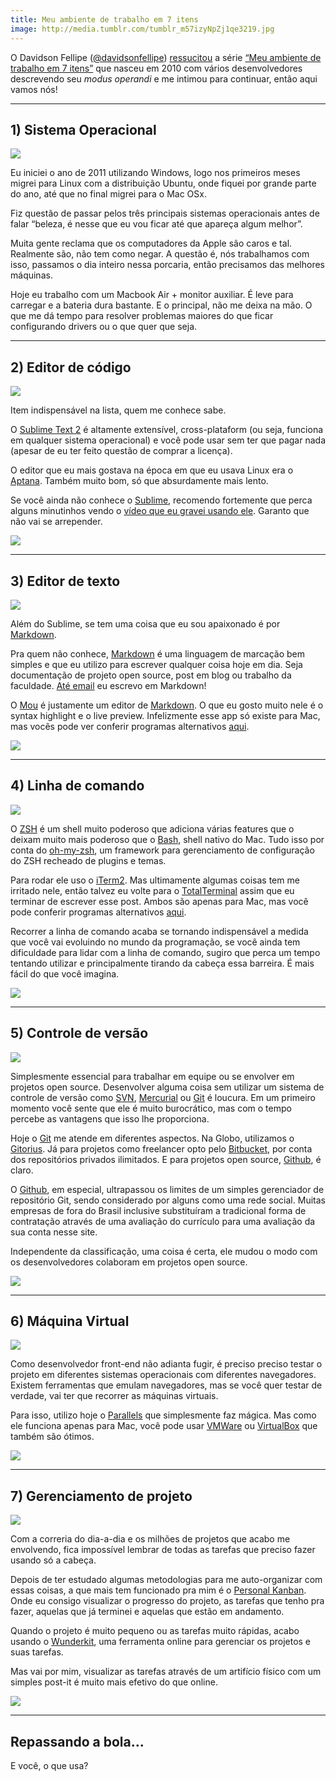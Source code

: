 ```yaml
---
title: Meu ambiente de trabalho em 7 itens
image: http://media.tumblr.com/tumblr_m57izyNpZj1qe3219.jpg
---
```


O Davidson Fellipe ([@davidsonfellipe](https://twitter.com/#!/davidsonfellipe)) [ressucitou](http://fellipe.com/blog/meu-ambiente-de-trabalho-em-7-itens/) a série [“Meu ambiente de trabalho em 7 itens”](https://www.google.com.br/search?q=Meu+ambiente+de+trabalho+em+7) que nasceu em 2010 com vários desenvolvedores descrevendo seu _modus operandi_ e me intimou para continuar, então aqui vamos nós!

<!-- more -->

---

## 1) Sistema Operacional

![](http://media.tumblr.com/tumblr_m575ywGoIo1qe3219.jpg)

Eu iniciei o ano de 2011 utilizando Windows, logo nos primeiros meses migrei para Linux com a distribuição Ubuntu, onde fiquei por grande parte do ano, até que no final migrei para o Mac OSx.

Fiz questão de passar pelos três principais sistemas operacionais antes de falar “beleza, é nesse que eu vou ficar até que apareça algum melhor”.

Muita gente reclama que os computadores da Apple são caros e tal. Realmente são, não tem como negar. A questão é, nós trabalhamos com isso, passamos o dia inteiro nessa porcaria, então precisamos das melhores máquinas.

Hoje eu trabalho com um Macbook Air + monitor auxiliar. É leve para carregar e a bateria dura bastante. E o principal, não me deixa na mão. O que me dá tempo para resolver problemas maiores do que ficar configurando drivers ou o que quer que seja.

---

## 2) Editor de código

[![](http://media.tumblr.com/tumblr_m575z6zAaM1qe3219.jpg)](http://www.sublimetext.com/2)

Item indispensável na lista, quem me conhece sabe.

O [Sublime Text 2](http://www.sublimetext.com/2) é altamente extensível, cross-plataform (ou seja, funciona em qualquer sistema operacional) e você pode usar sem ter que pagar nada (apesar de eu ter feito questão de comprar a licença).

O editor que eu mais gostava na época em que eu usava Linux era o [Aptana](http://www.aptana.com/). Também muito bom, só que absurdamente mais lento.

Se você ainda não conhece o [Sublime](http://www.sublimetext.com/2), recomendo fortemente que perca alguns minutinhos vendo o [vídeo que eu gravei usando ele](http://www.youtube.com/watch?v=Ms3Vsz7Jc3A). Garanto que não vai se arrepender.

![](http://media.tumblr.com/tumblr_m573uyPZA71qe3219.png)

---

## 3) Editor de texto

[![](http://media.tumblr.com/tumblr_m575zjXGf91qe3219.jpg)](http://mouapp.com/)

Além do Sublime, se tem uma coisa que eu sou apaixonado é por [Markdown](http://daringfireball.net/projects/markdown/).

Pra quem não conhece, [Markdown](http://daringfireball.net/projects/markdown/) é uma linguagem de marcação bem simples e que eu utilizo para escrever qualquer coisa hoje em dia. Seja documentação de projeto open source, post em blog ou trabalho da faculdade. [Até email](https://chrome.google.com/webstore/detail/elifhakcjgalahccnjkneoccemfahfoa) eu escrevo em Markdown!

O [Mou](http://mouapp.com/) é justamente um editor de [Markdown](http://daringfireball.net/projects/markdown/). O que eu gosto muito nele é o syntax highlight e o live preview. Infelizmente esse app só existe para Mac, mas vocês pode ver conferir programas alternativos [aqui](http://alternativeto.net/software/mou/).

![](http://media.tumblr.com/tumblr_m573w0Z6rE1qe3219.png)

---

## 4) Linha de comando

![](http://media.tumblr.com/tumblr_m5782qqfdR1qe3219.jpg)

O [ZSH](http://en.wikipedia.org/wiki/Z_shell) é um shell muito poderoso que adiciona várias features que o deixam muito mais poderoso que o [Bash](http://pt.wikipedia.org/wiki/Bash), shell nativo do Mac. Tudo isso por conta do [oh-my-zsh](https://github.com/robbyrussell/oh-my-zsh), um framework para gerenciamento de configuração do ZSH recheado de plugins e temas.

Para rodar ele uso o [iTerm2](http://www.iterm2.com/). Mas ultimamente algumas coisas tem me irritado nele, então talvez eu volte para o [TotalTerminal](http://totalterminal.binaryage.com/) assim que eu terminar de escrever esse post. Ambos são apenas para Mac, mas você pode conferir programas alternativos [aqui](http://alternativeto.net/software/iterm/).

Recorrer a linha de comando acaba se tornando indispensável a medida que você vai evoluindo no mundo da programação, se você ainda tem dificuldade para lidar com a linha de comando, sugiro que perca um tempo tentando utilizar e principalmente tirando da cabeça essa barreira. É mais fácil do que você imagina.

![](http://media.tumblr.com/tumblr_m576reNW0B1qe3219.png)

---

## 5) Controle de versão

![](http://media.tumblr.com/tumblr_m576t1A0H31qe3219.jpg)

Simplesmente essencial para trabalhar em equipe ou se envolver em projetos open source. Desenvolver alguma coisa sem utilizar um sistema de controle de versão como [SVN](http://subversion.tigris.org/), [Mercurial](http://mercurial.selenic.com/) ou [Git](http://git-scm.com/) é loucura. Em um primeiro momento você sente que ele é muito burocrático, mas com o tempo percebe as vantagens que isso lhe proporciona.

Hoje o [Git](http://git-scm.com/) me atende em diferentes aspectos. Na Globo, utilizamos o [Gitorius](http://gitorious.org/). Já para projetos como freelancer opto pelo [Bitbucket](https://bitbucket.org/), por conta dos repositórios privados ilimitados. E para projetos open source, [Github](http://github.com/), é claro.

O [Github](http://github.com/), em especial, ultrapassou os limites de um simples gerenciador de repositório Git, sendo considerado por alguns como uma rede social. Muitas empresas de fora do Brasil inclusive substituíram a tradicional forma de contratação através de uma avaliação do currículo para uma avaliação da sua conta nesse site.

Independente da classificação, uma coisa é certa, ele mudou o modo com os desenvolvedores colaboram em projetos open source.

![](http://media.tumblr.com/tumblr_m5770fGez71qe3219.png)

---

## 6) Máquina Virtual

![](http://media.tumblr.com/tumblr_m577d54Q551qe3219.jpg)

Como desenvolvedor front-end não adianta fugir, é preciso preciso testar o projeto em diferentes sistemas operacionais com diferentes navegadores. Existem ferramentas que emulam navegadores, mas se você quer testar de verdade, vai ter que recorrer as máquinas virtuais.

Para isso, utilizo hoje o [Parallels](http://www.parallels.com/) que simplesmente faz mágica. Mas como ele funciona apenas para Mac, você pode usar [VMWare](http://www.vmware.com/) ou [VirtualBox](https://www.virtualbox.org/) que também são ótimos.

![](http://media.tumblr.com/tumblr_m57ej3FsSB1qe3219.png)

---

## 7) Gerenciamento de projeto

![](http://media.tumblr.com/tumblr_m577xueOjK1qe3219.jpg)

Com a correria do dia-a-dia e os milhões de projetos que acabo me envolvendo, fica impossível lembrar de todas as tarefas que preciso fazer usando só a cabeça.

Depois de ter estudado algumas metodologias para me auto-organizar com essas coisas, a que mais tem funcionado pra mim é o [Personal Kanban](http://blog.bluesoft.com.br/personal-kanban-2/). Onde eu consigo visualizar o progresso do projeto, as tarefas que tenho pra fazer, aquelas que já terminei e aquelas que estão em andamento.

Quando o projeto é muito pequeno ou as tarefas muito rápidas, acabo usando o [Wunderkit](https://www.wunderkit.com/), uma ferramenta online para gerenciar os projetos e suas tarefas.

Mas vai por mim, visualizar as tarefas através de um artifício físico com um simples post-it é muito mais efetivo do que online.

![](http://media.tumblr.com/tumblr_m577gcDDcf1qe3219.png)

---

## Repassando a bola…

E você, o que usa?
